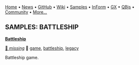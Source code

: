 [Home](https://qb64.com) • [News](../news.md) • [GitHub](https://github.com/QB64Official/qb64) • [Wiki](https://github.com/QB64Official/qb64/wiki) • [Samples](../samples.md) • [InForm](../inform.md) • [GX](../gx.md) • [QBjs](../qbjs.md) • [Community](../community.md) • [More...](../more.md)

## SAMPLES: BATTLESHIP

**[Battleship](battleship/index.md)**

[🐝 *missing*](author-missing.md) 🔗 [game](game.md), [battleship](battleship.md), [legacy](legacy.md)

Battleship game.
